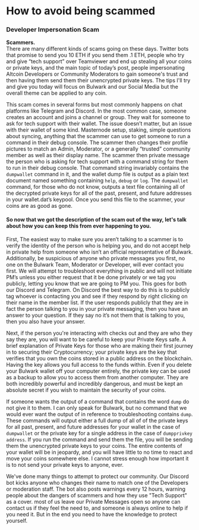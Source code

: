 # How to avoid being scammed


### Developer Impersonation Scam

**Scammers.**   
There are many different kinds of scams going on these days. Twitter bots that promise to send you 10 ETH if you send them .1 ETH, people who try and give “tech support” over Teamviewer and end up stealing all your coins or private keys, and the main topic of today’s post, people impersonating Altcoin Developers or Community Moderators to gain someone's trust and then having them send them their unencrypted private keys. The tips I'll try and give you today will focus on Bulwark and our Social Media but the overall theme can be applied to any coin.

  This scam comes in several forms but most commonly happens on chat platforms like Telegram and Discord. In the most common case, someone creates an account and joins a channel or group. They wait for someone to ask for tech support with their wallet. The issue doesn’t matter, but an issue with their wallet of some kind. Masternode setup, staking, simple questions about syncing, anything that the scammer can use to get someone to run a command in their debug console. The scammer then changes their profile pictures to match an Admin, Moderator, or a generally “trusted” community member as well as their display name. The scammer then private message the person who is asking for tech support with a command string for them to run in their debug console. That command string invariably contains the `dumpwallet` command in it, and the wallet dump file is output as a plain text document named something containing `help`, `debug` or `log`. The `dumpwallet` command, for those who do not know, outputs a text file containing all of the decrypted private keys for all of the past, present, and future addresses in your wallet.dat’s keypool. Once you send this file to the scammer, your coins are as good as gone.

#### So now that we got the description of the scam out of the way, let's talk about how you can keep this from ever happening to you.

First, The easiest way to make sure you aren’t talking to a scammer is to verify the identity of the person who is helping you, and do not accept help in private help from someone who isn’t an official representative of Bulwark. Additionally, be suspicious of anyone who private messages you first, no one on the Bulwark Team, Moderator or Developer, will ever contact you first. We will attempt to troubleshoot everything in public and will not initiate PM’s unless you either request that it be done privately or we tag you publicly, letting you know that we are going to PM you. This goes for both our Discord and Telegram. On Discord the best way to do this is to publicly tag whoever is contacting you and see if they respond by right clicking on their name in the member list. If the user responds publicly that they are in fact the person talking to you in your private messaging, then you have an answer to your question. If they say no it’s not them that is talking to you, then you also have your answer.

Next, if the person you're interacting with checks out and they are who they say they are, you will want to be careful to keep your Private Keys safe. A brief explanation of Private Keys for those who are making their first journey in to securing their Cryptocurrency; your private keys are the key that verifies that you own the coins stored in a public address on the blockchain. Having the key allows you full access to the funds within. Even if you delete your Bulwark wallet off your computer entirely, the private key can be used as a backup to allow you to access them from another computer. They are both incredibly powerful and incredibly dangerous, and must be kept an absolute secret if you wish to maintain the security of your coins.

If someone wants the output of a command that contains the word `dump` do not give it to them. I can only speak for Bulwark, but no command that we would ever want the output of in reference to troubleshooting contains `dump`. These commands will output either a full dump of all of of the private keys for all past, present, and future addresses for your wallet in the case of `dumpwallet` or the private key for a single address in the case of `dumpprivkey address`. If you run the command and send them the file, you will be sending them the unencrypted private keys to your coins. The entire contents of your wallet will be in jeopardy, and you will have little to no time to react and move your coins somewhere else. I cannot stress enough how important it is to not send your private keys to anyone, ever.


We've done many things to attempt to protect our community. Our Discord bot kicks anyone who changes their name to match one of the Developers or moderation staff. The bot also posts warnings every 12 hours, warning people about the dangers of scammers and how they use "Tech Support" as a cover.  most of us leave our Private Messages open so anyone can contact us if they feel the need to, and someone is always online to help if you need it. But in the end you need to have the knowledge to protect yourself.
